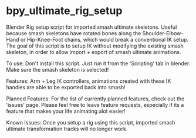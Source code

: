 # bpy_ultimate_rig_setup
Blender Rig setup script for imported smash ultimate skeletons. Useful because smash skeletons have rotated bones along the Shoulder-Elbow-Hand or Hip-Knee-Foot chains, which would break a conventional IK setup. The goal of this script is to setup IK without modifying the existing smash skeleton, in order to allow import + export of smash ultimate animations.

To use:
Don't install this script. Just run it from the 'Scripting' tab in blender. Make sure the smash skeleton is selected!

Features:
Arm + Leg IK controllers, animations created with these IK handles are able to be exported back into smash!

Planned Features:
For the list of currently planned features, check out the 'issues' page. Please feel free to leave feature requests, especially if its a feature that makes your life animating alot easier!

Known Issues:
Once you setup a rig using this script, imported smash ultimate transformation tracks will no longer work.
